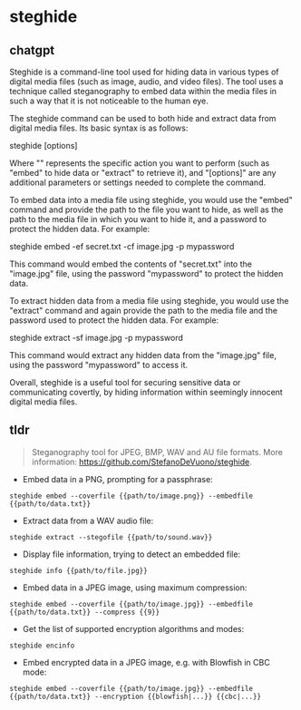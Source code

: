 # steghide 
## chatgpt 
Steghide is a command-line tool used for hiding data in various types of digital media files (such as image, audio, and video files). The tool uses a technique called steganography to embed data within the media files in such a way that it is not noticeable to the human eye.

The steghide command can be used to both hide and extract data from digital media files. Its basic syntax is as follows:

steghide <command> [options]

Where "<command>" represents the specific action you want to perform (such as "embed" to hide data or "extract" to retrieve it), and "[options]" are any additional parameters or settings needed to complete the command.

To embed data into a media file using steghide, you would use the "embed" command and provide the path to the file you want to hide, as well as the path to the media file in which you want to hide it, and a password to protect the hidden data. For example:

steghide embed -ef secret.txt -cf image.jpg -p mypassword

This command would embed the contents of "secret.txt" into the "image.jpg" file, using the password "mypassword" to protect the hidden data.

To extract hidden data from a media file using steghide, you would use the "extract" command and again provide the path to the media file and the password used to protect the hidden data. For example:

steghide extract -sf image.jpg -p mypassword

This command would extract any hidden data from the "image.jpg" file, using the password "mypassword" to access it.

Overall, steghide is a useful tool for securing sensitive data or communicating covertly, by hiding information within seemingly innocent digital media files. 

## tldr 
 
> Steganography tool for JPEG, BMP, WAV and AU file formats.
> More information: <https://github.com/StefanoDeVuono/steghide>.

- Embed data in a PNG, prompting for a passphrase:

`steghide embed --coverfile {{path/to/image.png}} --embedfile {{path/to/data.txt}}`

- Extract data from a WAV audio file:

`steghide extract --stegofile {{path/to/sound.wav}}`

- Display file information, trying to detect an embedded file:

`steghide info {{path/to/file.jpg}}`

- Embed data in a JPEG image, using maximum compression:

`steghide embed --coverfile {{path/to/image.jpg}} --embedfile {{path/to/data.txt}} --compress {{9}}`

- Get the list of supported encryption algorithms and modes:

`steghide encinfo`

- Embed encrypted data in a JPEG image, e.g. with Blowfish in CBC mode:

`steghide embed --coverfile {{path/to/image.jpg}} --embedfile {{path/to/data.txt}} --encryption {{blowfish|...}} {{cbc|...}}`
